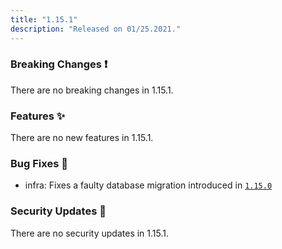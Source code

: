 ```yaml
---
title: "1.15.1"
description: "Released on 01/25.2021."
---
```


### Breaking Changes ❗

There are no breaking changes in 1.15.1.

### Features ✨

There are no new features in 1.15.1.

### Bug Fixes 🐛

- infra: Fixes a faulty database migration introduced in
  [`1.15.0`](./1.15.0.md)

### Security Updates 🔐

There are no security updates in 1.15.1.
